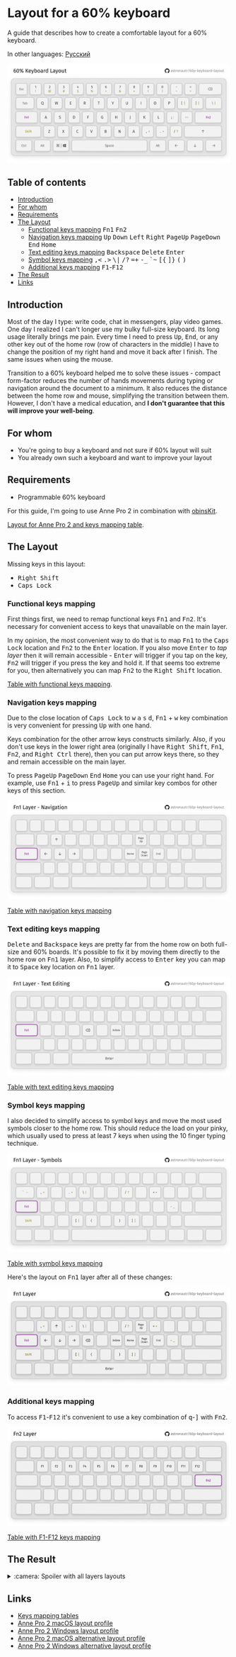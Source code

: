# Layout for a 60% keyboard

A guide that describes how to create a comfortable layout for a 60% keyboard.

In other languages: [Русский](./README_ru.md)

![Keyboard layout](img/main-layer.png)

## Table of contents

* [Introduction](#introduction)
* [For whom](#for-whom)
* [Requirements](#requirements)
* [The Layout](#the-layout)
    * [Functional keys mapping](#functional-keys-mapping)
    <kbd>Fn1</kbd> <kbd>Fn2</kbd>
    * [Navigation keys mapping](#navigation-keys-mapping)
    <kbd>Up</kbd> <kbd>Down</kbd> <kbd>Left</kbd> <kbd>Right</kbd> <kbd>PageUp</kbd>
    <kbd>PageDown</kbd> <kbd>End</kbd> <kbd>Home</kbd>
    * [Text editing keys mapping](#text-editing-keys-mapping)
    <kbd>Backspace</kbd> <kbd>Delete</kbd> <kbd>Enter</kbd>
    * [Symbol keys mapping](#symbol-keys-mapping)
    <kbd>,&lt;</kbd> <kbd>.&gt;</kbd> <kbd>\\&#124;</kbd> <kbd>/?</kbd>
    <kbd>=+</kbd> <kbd>-_</kbd> <kbd>\`~</kbd> <kbd>\[\{</kbd>
    <kbd>\]\}</kbd> <kbd>\(</kbd> <kbd>\)</kbd>
    * [Additional keys mapping](#additional-keys-mapping)
    <kbd>F1</kbd>-<kbd>F12</kbd>
* [The Result](#the-result)   
* [Links](#links)

## Introduction

Most of the day I type: write code, chat in messengers, play video games. One day I realized I can't longer use my
bulky full-size keyboard. Its long usage literally brings me pain. Every time I need to press <kbd>Up</kbd>,
<kbd>End</kbd>, or any other key out of the home row (row of characters in the middle) I have to change the position
of my right hand and move it back after I finish. The same issues when using the mouse.

Transition to a 60% keyboard helped me to solve these issues - compact form-factor reduces the number of hands movements
during typing or navigation around the document to a minimum. It also reduces the distance between the home row and mouse, simplifying the transition between them. However, I don't have a medical education, and **I don't guarantee that this will improve your well-being**.

## For whom

* You're going to buy a keyboard and not sure if 60% layout will suit
* You already own such a keyboard and want to improve your layout

## Requirements

* Programmable 60% keyboard

For this guide, I'm going to use Anne Pro 2 in combination with [obinsKit](http://en.obins.net/obinskit).

[Layout for Anne Pro 2 and keys mapping table](#links).

## The Layout

Missing keys in this layout:

* <kbd>Right Shift</kbd>
* <kbd>Caps Lock</kbd>

### Functional keys mapping

First things first, we need to remap functional keys <kbd>Fn1</kbd> and <kbd>Fn2</kbd>. It's necessary for
convenient access to keys that unavailable on the main layer.

In my opinion, the most convenient way to do that is to map <kbd>Fn1</kbd> to the <kbd>Caps Lock</kbd> location and
<kbd>Fn2</kbd> to the <kbd>Enter</kbd> location. If you also move <kbd>Enter</kbd> to *tap layer* then it
will remain accessible - <kbd>Enter</kbd> will trigger if you tap on the key, <kbd>Fn2</kbd> will trigger if you press
the key and hold it. If that seems too extreme for you, then alternatively you can map <kbd>Fn2</kbd> to the <kbd>Right Shift</kbd> location.

[Table with functional keys mapping](./layout_table.md#functional-keys-mapping).
 
### Navigation keys mapping

Due to the close location of <kbd>Caps Lock</kbd> to <kbd>w</kbd> <kbd>a</kbd> <kbd>s</kbd> <kbd>d</kbd>,
<kbd>Fn1</kbd> + <kbd>w</kbd> key combination is very convenient for pressing <kbd>Up</kbd> with one hand.

Keys combination for the other arrow keys constructs similarly. Also, if you don't use keys in the lower right area
(originally I have <kbd>Right Shift</kbd>, <kbd>Fn1</kbd>, <kbd>Fn2</kbd>, and <kbd>Right Ctrl</kbd> there), then you
can put arrow keys there, so they and remain accessible on the main layer.

To press <kbd>PageUp</kbd> <kbd>PageDown</kbd> <kbd>End</kbd> <kbd>Home</kbd> you can use your right hand. For example,
use <kbd>Fn1</kbd> + <kbd>i</kbd> to press <kbd>PageUp</kbd> and similar key combos for other keys of this section.

![Navigation keys mapping](./img/navigation.png)

[Table with navigation keys mapping](layout_table.md#navigation-keys-mapping)

### Text editing keys mapping

<kbd>Delete</kbd> and <kbd>Backspace</kbd> keys are pretty far from the home row on both full-size and 60% boards.
It's possible to fix it by moving them directly to the home row on <kbd>Fn1</kbd> layer. Also, to simplify access
to <kbd>Enter</kbd> key you can map it to <kbd>Space</kbd> key location on <kbd>Fn1</kbd> layer. 

![Text editing keys mapping](./img/text-editing.png)

[Table with text editing keys mapping](layout_table.md#text-editing-keys-mapping)

### Symbol keys mapping

I also decided to simplify access to symbol keys and move the most used symbols closer to the home row. This should
reduce the load on your pinky, which usually used to press at least 7 keys when using the 10 finger typing technique.

![Symbol keys mapping](./img/symbols.png)

[Table with symbol keys mapping](layout_table.md#symbol-keys-mapping)

Here's the layout on <kbd>Fn1</kbd> layer after all of these changes:

![Fn1 layer layout](./img/fn1-layer.png)

### Additional keys mapping

To access <kbd>F1</kbd>-<kbd>F12</kbd> it's convenient to use a key combination of <kbd>q</kbd>-<kbd>]</kbd> with <kbd>Fn2</kbd>.

![F1-F12 keys mapping](./img/fn2-layer.png)

[Table with F1-F12 keys mapping](layout_table.md#additional-keys-mapping)

## The Result

<details>
  <summary>:camera: Spoiler with all layers layouts</summary>
  
  <br>
  
  ![Main layer keys mapping](/img/main-layer.png)
  ![Fn1 layer keys mapping](/img/fn1-layer.png)
  ![Fn2 layer keys mapping](/img/fn2-layer.png)
  ![Tap layer keys mapping](/img/tap-layer.png)
</details>

## Links

* [Keys mapping tables](layout_table.md)
* [Anne Pro 2 macOS layout profile](https://github.com/astronautr/60p-keyboard-layout/releases/download/v1.1.0/ap2_macOS.json)
* [Anne Pro 2 Windows layout profile](https://github.com/astronautr/60p-keyboard-layout/releases/download/v1.1.0/ap2_Windows.json)
* [Anne Pro 2 macOS alternative layout profile](https://github.com/astronautr/60p-keyboard-layout/releases/download/v1.1.0/ap2_macOS_alternative.json)
* [Anne Pro 2 Windows alternative layout profile](https://github.com/astronautr/60p-keyboard-layout/releases/download/v1.1.0/ap2_Windows_alternative.json)
